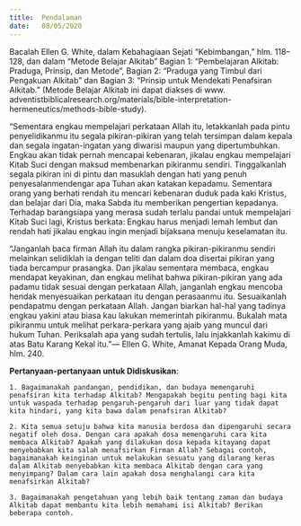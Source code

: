 ```yaml
---
title:  Pendalaman
date:   08/05/2020
---
```


Bacalah Ellen G. White, dalam Kebahagiaan Sejati “Kebimbangan,” hlm. 118–128, dan dalam “Metode Belajar Alkitab” Bagian 1: “Pembelajaran Alkitab: Praduga, Prinsip, dan Metode”, Bagian 2: “Praduga yang Timbul dari Pengakuan Alkitab” dan Bagian 3: “Prinsip untuk Mendekati Penafsiran Alkitab.” (Metode Belajar Alkitab ini dapat diakses di www. adventistbiblicalresearch.org/materials/bible-interpretation-hermeneutics/methods-bible-study). 

“Sementara engkau mempelajari perkataan Allah itu, letakkanlah pada pintu penyelidikanmu itu segala pikiran-pikiran yang telah tersimpan dalam kepala dan segala ingatan-ingatan yang diwarisi maupun yang dipertumbuhkan. Engkau akan tidak pernah mencapai kebenaran, jikalau engkau mempelajari Kitab Suci dengan maksud membenarkan pikiranmu sendiri. Tinggalkanlah segala pikiran ini di pintu dan masuklah dengan hati yang penuh penyesalanmendengar apa Tuhan akan katakan kepadamu. Sementara orang yang berhati rendah itu mencari kebenaran duduk pada kaki Kristus, dan belajar dari Dia, maka Sabda itu memberikan pengertian kepadanya. Terhadap barangsiapa yang merasa sudah terlalu pandai untuk mempelajari Kitab Suci lagi, Kristus berkata: Engkau harus menjadi lemah lembut dan rendah hati jikalau engkau ingin menjadi bijaksana menuju keselamatan itu.

“Janganlah baca firman Allah itu dalam rangka pikiran-pikiranmu sendiri melainkan selidiklah ia dengan teliti dan dalam doa disertai pikiran yang tiada bercampur prasangka. Dan jikalau sementara membaca, engkau mendapat keyakinan, dan engkau melihat bahwa pikiran-pikiran yang ada padamu tidak sesuai dengan perkataan Allah, janganlah engkau mencoba hendak menyesuaikan perkataan itu dengan perasaanmu itu. Sesuaikanlah pendapatmu dengan perkataan Allah. Jangan biarkan hal-hal yang tadinya engkau yakini atau biasa kau lakukan memerintah pikiranmu. Bukalah mata pikiranmu untuk melihat perkara-perkara yang ajaib yang muncul dari hukum Tuhan. Periksalah apa yang sudah tertulis, lalu injakkanlah kakimu di atas Batu Karang Kekal itu.”— Ellen G. White, Amanat Kepada Orang Muda, hlm. 240. 

**Pertanyaan-pertanyaan untuk Didiskusikan**:

`1. Bagaimanakah pandangan, pendidikan, dan budaya memengaruhi penafsiran kita terhadap Alkitab? Mengapakah begitu penting bagi kita untuk waspada terhadap pengaruh-pengaruh dari luar yang tidak dapat kita hindari, yang kita bawa dalam penafsiran Alkitab?` 

`2. Kita semua setuju bahwa kita manusia berdosa dan dipengaruhi secara negatif oleh dosa. Dengan cara apakah dosa memengaruhi cara kita membaca Alkitab? Apakah yang dilakukan dosa kepada kitayang dapat menyebabkan kita salah menafsirkan Firman Allah? Sebagai contoh, bagaimanakah keinginan untuk melakukan sesuatu yang dilarang keras dalam Alkitab menyebabkan kita membaca Alkitab dengan cara yang menyimpang? Dalam cara lain apakah dosa menghalangi cara kita menafsirkan Alkitab?` 

`3. Bagaimanakah pengetahuan yang lebih baik tentang zaman dan budaya Alkitab dapat membantu kita lebih memahami isi Alkitab? Berikan beberapa contoh.`